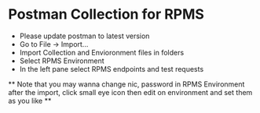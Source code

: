 # Postman Collection for RPMS

- Please update postman to latest version
- Go to File -> Import...
- Import Collection and Envioronment files in folders
- Select RPMS Environment
- In the left pane select RPMS endpoints and test requests

** Note that you may wanna change nic, password in RPMS Environment after the import, click small eye icon then edit on environment and set them as you like **